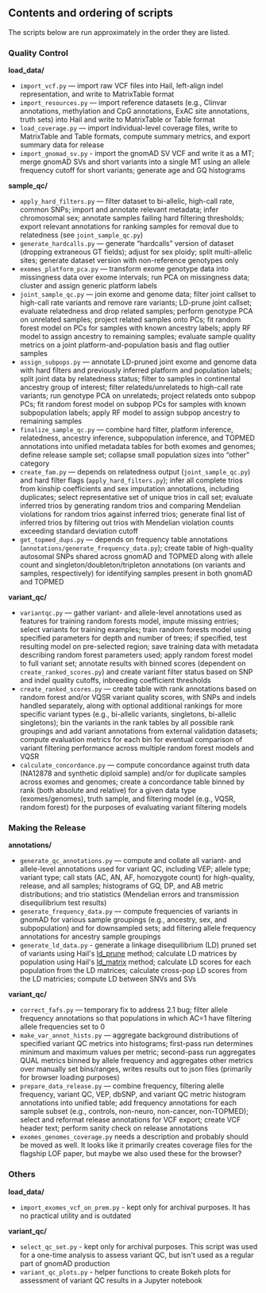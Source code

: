 ## Contents and ordering of scripts
The scripts below are run approximately in the order they are listed.

### Quality Control
**load_data/**
* `import_vcf.py` — import raw VCF files into Hail, left-align indel representation, and write to MatrixTable format 
* `import_resources.py` — import reference datasets (e.g., Clinvar annotations, methylation and CpG annotations, ExAC site annotations, truth sets) into Hail and write to MatrixTable or Table format
* `load_coverage.py` — import individual-level coverage files, write to MatrixTable and Table formats, compute summary metrics, and export summary data for release
* `import_gnomad_sv.py` - import the gnomAD SV VCF and write it as a MT; merge gnomAD SVs and short variants into a single MT using an allele frequency cutoff for short variants; generate age and GQ histograms

**sample_qc/**
* `apply_hard_filters.py` — filter dataset to bi-allelic, high-call rate, common SNPs; import and annotate relevant metadata; infer chromosomal sex; annotate samples failing hard filtering thresholds; export relevant annotations for ranking samples for removal due to relatedness (see `joint_sample_qc.py`)
* `generate_hardcalls.py` — generate “hardcalls” version of dataset (dropping extraneous GT fields); adjust for sex ploidy; split multi-allelic sites; generate dataset version with non-reference genotypes only
* `exomes_platform_pca.py` — transform exome genotype data into missingness data over exome intervals; run PCA on missingness data; cluster and assign generic platform labels
* `joint_sample_qc.py` — join exome and genome data; filter joint callset to high-call rate variants and remove rare variants; LD-prune joint callset; evaluate relatedness and drop related samples; perform genotype PCA on unrelated samples; project related samples onto PCs; fit random forest model on PCs for samples with known ancestry labels; apply RF model to assign ancestry to remaining samples; evaluate sample quality metrics on a joint platform-and-population basis and flag outlier samples
* `assign_subpops.py` — annotate LD-pruned joint exome and genome data with hard filters and previously inferred platform and population labels; split joint data by relatedness status; filter to samples in continental ancestry group of interest; filter relateds/unrelateds to high-call rate variants; run genotype PCA on unrelateds; project relateds onto subpop PCs; fit random forest model on subpop PCs for samples with known subpopulation labels; apply RF model to assign subpop ancestry to remaining samples
* `finalize_sample_qc.py` — combine hard filter, platform inference, relatedness, ancestry inference, subpopulation inference, and TOPMED annotations into unified metadata tables for both exomes and genomes; define release sample set; collapse small population sizes into “other” category
* `create_fam.py` — depends on relatedness output (`joint_sample_qc.py`) and hard filter flags (`apply_hard_filters.py`); infer all complete trios from kinship coefficients and sex imputation annotations, including duplicates; select representative set of unique trios in call set; evaluate inferred trios by generating random trios and comparing Mendelian violations for random trios against inferred trios; generate final list of inferred trios by filtering out trios with Mendelian violation counts exceeding standard deviation cutoff
* `get_topmed_dups.py` — depends on frequency table annotations (`annotations/generate_frequency_data.py`); create table of high-quality autosomal SNPs shared across gnomAD and TOPMED along with allele count and singleton/doubleton/tripleton annotations (on variants and samples, respectively) for identifying samples present in both gnomAD and TOPMED

**variant_qc/**
* `variantqc.py` — gather variant- and allele-level annotations used as features for training random forests model, impute missing entries; select variants for training examples; train random forests model using specified parameters for depth and number of trees; if specified, test resulting model on pre-selected region; save training data with metadata describing random forest parameters used; apply random forest model to full variant set; annotate results with binned scores (dependent on `create_ranked_scores.py`) and create variant filter status based on SNP and indel quality cutoffs, inbreeding coefficient thresholds
* `create_ranked_scores.py` — create table with rank annotations based on random forest and/or VQSR variant quality scores, with SNPs and indels handled separately, along with optional additional rankings for more specific variant types (e.g., bi-allelic variants, singletons, bi-allelic singletons); bin the variants in the rank tables by all possible rank groupings and add variant annotations from external validation datasets; compute evaluation metrics for each bin for eventual comparison of variant filtering performance across multiple random forest models and VQSR
* `calculate_concordance.py` — compute concordance against truth data (NA12878 and synthetic diploid sample) and/or for duplicate samples across exomes and genomes; create a concordance table binned by rank (both absolute and relative) for a given data type (exomes/genomes), truth sample, and filtering model (e.g., VQSR, random forest) for the purposes of evaluating variant filtering models

### Making the Release
**annotations/**
* `generate_qc_annotations.py` — compute and collate all variant- and allele-level annotations used for variant QC, including VEP; allele type; variant type; call stats (AC, AN, AF, homozygote count) for high-quality, release, and all samples; histograms of GQ, DP, and AB  metric distributions; and trio statistics (Mendelian errors and transmission disequilibrium test results)
* `generate_frequency_data.py` — compute frequencies of variants in gnomAD for various sample groupings (e.g., ancestry, sex, and subpopulation) and for downsampled sets; add filtering allele frequency annotations for ancestry sample groupings
* `generate_ld_data.py` - generate a linkage disequilibrium (LD) pruned set of variants using Hail's [ld_prune](https://hail.is/docs/0.2/methods/genetics.html#hail.methods.ld_prune) method; calculate LD matrices by population using Hail's [ld_matrix](https://hail.is/docs/0.2/methods/genetics.html#hail.methods.ld_matrix) method; calculate LD scores for each population from the LD matrices; calculate cross-pop LD scores from the LD matricies; compute LD between SNVs and SVs

**variant_qc/**
* `correct_fafs.py` — temporary fix to address 2.1 bug; filter allele frequency annotations so that populations in which AC=1 have filtering allele frequencies set to 0
* `make_var_annot_hists.py` — aggregate background distributions of specified variant QC metrics into histograms; first-pass run determines minimum and maximum values per metric; second-pass run aggregates QUAL metrics binned by allele frequency and aggregates other metrics over manually set bins/ranges, writes results out to json files (primarily for browser loading purposes)
* `prepare_data_release.py` — combine frequency, filtering alelle frequency, variant QC, VEP, dbSNP, and variant QC metric histogram annotations into unified table; add frequency annotations for each sample subset (e.g., controls, non-neuro, non-cancer, non-TOPMED); select and reformat release annotations for VCF export; create VCF header text; perform sanity check on release annotations
* `exomes_genomes_coverage.py` needs a description and probably should be moved as well. It looks like it primarily creates coverage files for the flagship LOF paper, but maybe we also used these for the browser?


### Others
**load_data/**
* `import_exomes_vcf_on_prem.py` - kept only for archival purposes. It has no practical utility and is outdated

**variant_qc/**
* `select_qc_set.py` - kept only for archival purposes. This script was used for a one-time analysis to assess variant QC, but isn't used as a regular part of gnomAD production
* `variant_qc_plots.py` - helper functions to create Bokeh plots for assessment of variant QC results in a Jupyter notebook
